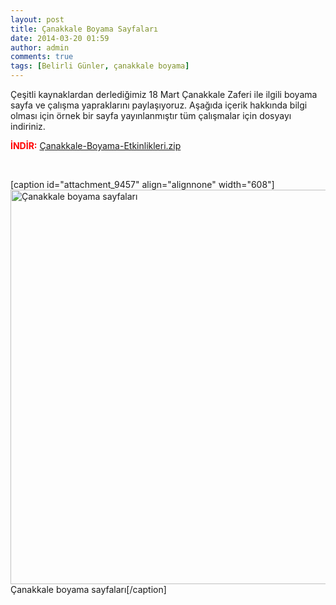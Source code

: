 ```yaml
---
layout: post
title: Çanakkale Boyama Sayfaları
date: 2014-03-20 01:59
author: admin
comments: true
tags: [Belirli Günler, çanakkale boyama]
---
```

Çeşitli kaynaklardan derlediğimiz 18 Mart Çanakkale Zaferi ile ilgili boyama sayfa ve çalışma yapraklarını paylaşıyoruz. Aşağıda içerik hakkında bilgi olması için örnek bir sayfa yayınlanmıştır tüm çalışmalar için dosyayı indiriniz.

<span style="color: #ff0000;"><strong>İNDİR:</strong></span> <a title="Çanakkale-Boyama-sayfaları" href="http://egitimvaktim.com/dosyalar/2014/03/Çanakkale-Boyama-Etkinlikleri.zip" target="_blank">Çanakkale-Boyama-Etkinlikleri.zip</a>

&nbsp;

[caption id="attachment_9457" align="alignnone" width="608"]<a href="http://egitimvaktim.com/canakkale-boyama-sayfalari/canakkale-boyama-sayfalari" rel="attachment wp-att-9457"><img class="size-full wp-image-9457" alt="Çanakkale boyama sayfaları" src="http://egitimvaktim.com/dosyalar/2014/03/Çanakkale-Boyama-Sayfaları.png" width="608" height="631" /></a> Çanakkale boyama sayfaları[/caption]
